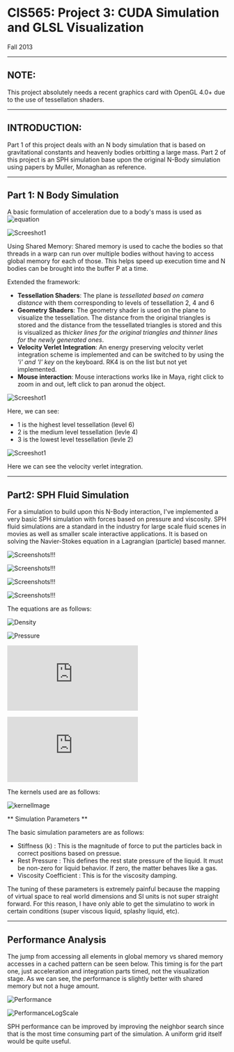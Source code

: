 CIS565: Project 3: CUDA Simulation and GLSL Visualization
===
Fall 2013

---
NOTE:
---
This project absolutely needs a recent graphics card with OpenGL 4.0+ due to the use of tessellation shaders.

---
INTRODUCTION:
---
Part 1 of this project deals with an N body simulation that is based on gravitational constants and heavenly bodies orbitting a large mass.
Part 2 of this project is an SPH simulation base upon the original N-Body simulation using papers by Muller, Monaghan as reference.


---
Part 1: N Body Simulation
---

A basic formulation of acceleration due to a body's mass is used as ![equation](http://latex.codecogs.com/gif.latex?\frac{G*m_j}{r^2}\hat%20r)

![Screeshot1](Part1/resources/closeUP.png)


Using Shared Memory: Shared memory is used to cache the bodies so that threads in a warp can run over multiple bodies without having to access global memory for each of those. This helps speed up execution time and N bodies can be brought into the buffer P at a time.

Extended the framework:
* **Tessellation Shaders**: The plane is *tessellated based on camera distance* with them corresponding to levels of tessellation 2, 4 and 6
* **Geometry Shaders**: The geometry shader is used on the plane to visualize the tessellation. The distance from the original triangles is stored and the distance from the tessellated triangles is stored and this is visualized as *thicker lines for the original triangles and thinner lines for the newly generated ones*.
* **Velocity Verlet Integration**: An energy preserving velocity verlet integration scheme is implemented and can be switched to by using the *'i' and 'I' key* on the keyboard. RK4 is on the list but not yet implemented.
* **Mouse interaction**: Mouse interactions works like in Maya, right click to zoom in and out, left click to pan aronud the object.

![Screeshot1](Part1/resources/tess.png)

Here, we can see: 
* 1 is the highest level tessellation (level 6)
* 2 is the medium level tessellation (levle 4)
* 3 is the lowest level tessellation (levle 2)

![Screeshot1](Part1/resources/velVerlet.png)

Here we can see the velocity verlet integration.


---
Part2: SPH Fluid Simulation
---

For a simulation to build upon this N-Body interaction, I've implemented a very basic SPH simulation with forces based on pressure and viscosity. SPH fluid simulations are a standard in the industry for large scale fluid scenes in movies as well as smaller scale interactive applications. It is based on solving the Navier-Stokes equation in a Lagrangian (particle) based manner.

![Screenshots!!!](Part2/resources/SPH4.png)

![Screenshots!!!](Part2/resources/SPH3.png)

![Screenshots!!!](Part2/resources/SPH2.png)

![Screenshots!!!](Part2/resources/SPH1.png)

The equations are as follows:

![Density](http://people.csail.mit.edu/acornejo/Projects/images/latex/f1530d1692603962eea9a9a73afed09f.png)

![Pressure](http://people.csail.mit.edu/acornejo/Projects/images/latex/201796f058e03a2203e01e84e6b82564.png)

![PressureForce](http://s0.wp.com/latex.php?latex=%5Ctextbf%7Bf%7D_i%5E%7Bpressure%7D+%3D+-%5Csum_%7Bj%7Dm_j%5Cfrac%7Bp_j%7D%7B%5Crho_j%7D%5Cnabla%7BW%28%5Ctextbf%7Br%7D_i-%5Ctextbf%7Br%7D_j%2C+h%29%7D+&bg=ffffff&fg=555555&s=1)

![ViscosityForce](http://s0.wp.com/latex.php?latex=%5Ctextbf%7Bf%7D_i%5E%7Bviscosity%7D+%3D+%5Cmu%5Csum_%7Bj%7Dm_j%5Cfrac%7B%5Ctextbf%7Bv%7D_j-%5Ctextbf%7Bv%7D_i%7D%7B%5Crho_j%7D%5Cnabla%5E2W%28%5Ctextbf%7Br%7D_i-%5Ctextbf%7Br%7D_j%2C+h%29+&bg=ffffff&fg=555555&s=1)

The kernels used are as follows:

![kernelImage](http://people.csail.mit.edu/acornejo/Projects/images/latex/5d2c0d583ac49223a75457d83a1760a5.png)


** Simulation Parameters **

The basic simulation parameters are as follows:
* Stiffness (k) : This is the magnitude of force to put the particles back in correct positions based on pressue.
* Rest Pressure : This defines the rest state pressure of the liquid. It must be non-zero for liquid behavior. If zero, the matter behaves like a gas.
* Viscosity Coefficient : This is for the viscosity damping. 
 
The tuning of these parameters is extremely painful because the mapping of virtual space to real world dimensions and SI units is not super straight forward. For this reason, 
I have only able to get the simulatino to work in certain conditions (super viscous liquid, splashy liquid, etc).


---
Performance Analysis
---
The jump from accessing all elements in global memory vs shared memory accesses in a cached pattern can be seen below. This timing is for the part one, just acceleration and integration parts timed, not the visualization stage.
 As we can see, the performance is slightly better with shared memory but not a huge amount.

![Performance](performance.PNG)

![PerformanceLogScale](performance_log.PNG)

SPH performance can be improved by improving the neighbor search since that is the most time consuming part of the simulation. A uniform grid itself would be quite useful.
